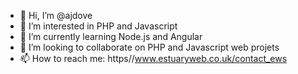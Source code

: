 - 👋 Hi, I’m @ajdove
- 👀 I’m interested in PHP and Javascript
- 🌱 I’m currently learning Node.js and Angular
- 💞️ I’m looking to collaborate on PHP and Javascript web projets
- 📫 How to reach me: https//www.estuaryweb.co.uk/contact_ews

<!---
ajdove/ajdove is a ✨ special ✨ repository because its `README.md` (this file) appears on your GitHub profile.
You can click the Preview link to take a look at your changes.
--->
